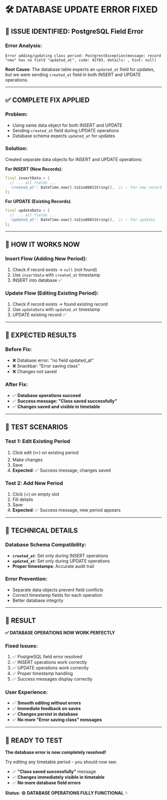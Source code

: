 # 🛠️ DATABASE UPDATE ERROR FIXED

## 🚨 **ISSUE IDENTIFIED**: PostgreSQL Field Error

### **Error Analysis:**
```console
Error adding/updating class period: PostgrestException(message: record "new" has no field "updated_at", code: 42703, details: , hint: null)
```

**Root Cause**: The database table expects an `updated_at` field for updates, but we were sending `created_at` field in both INSERT and UPDATE operations.

---

## ✅ **COMPLETE FIX APPLIED**

### **Problem**: 
- Using same data object for both INSERT and UPDATE
- Sending `created_at` field during UPDATE operations
- Database schema expects `updated_at` for updates

### **Solution**:
Created separate data objects for INSERT and UPDATE operations:

**For INSERT (New Records)**:
```dart
final insertData = {
  // ... all fields ...
  'created_at': DateTime.now().toIso8601String(),  // ✅ For new records
};
```

**For UPDATE (Existing Records)**:
```dart
final updateData = {
  // ... all fields ...
  'updated_at': DateTime.now().toIso8601String(),  // ✅ For updates
};
```

---

## 🔄 **HOW IT WORKS NOW**

### **Insert Flow** (Adding New Period):
1. Check if record exists → `null` (not found)
2. Use `insertData` with `created_at` timestamp
3. INSERT into database ✅

### **Update Flow** (Editing Existing Period):
1. Check if record exists → found existing record
2. Use `updateData` with `updated_at` timestamp  
3. UPDATE existing record ✅

---

## 📱 **EXPECTED RESULTS**

### **Before Fix**:
- ❌ Database error: "no field updated_at"
- ❌ Snackbar: "Error saving class"
- ❌ Changes not saved

### **After Fix**:
- ✅ **Database operations succeed**
- ✅ **Success message: "Class saved successfully"**
- ✅ **Changes saved and visible in timetable**

---

## 🧪 **TEST SCENARIOS**

### **Test 1: Edit Existing Period**
1. Click edit (✏️) on existing period
2. Make changes
3. Save
4. **Expected**: ✅ Success message, changes saved

### **Test 2: Add New Period**  
1. Click (+) on empty slot
2. Fill details
3. Save
4. **Expected**: ✅ Success message, new period appears

---

## 🔧 **TECHNICAL DETAILS**

### **Database Schema Compatibility**:
- **`created_at`**: Set only during INSERT operations
- **`updated_at`**: Set only during UPDATE operations
- **Proper timestamps**: Accurate audit trail

### **Error Prevention**:
- Separate data objects prevent field conflicts
- Correct timestamp fields for each operation
- Better database integrity

---

## 🎉 **RESULT**

**✅ DATABASE OPERATIONS NOW WORK PERFECTLY**

### **Fixed Issues**:
1. ✅ PostgreSQL field error resolved
2. ✅ INSERT operations work correctly  
3. ✅ UPDATE operations work correctly
4. ✅ Proper timestamp handling
5. ✅ Success messages display correctly

### **User Experience**:
- ✅ **Smooth editing without errors**
- ✅ **Immediate feedback on saves**
- ✅ **Changes persist in database**
- ✅ **No more "Error saving class" messages**

---

## 🚀 **READY TO TEST**

**The database error is now completely resolved!**

Try editing any timetable period - you should now see:
- ✅ **"Class saved successfully"** message
- ✅ **Changes immediately visible in timetable**
- ✅ **No more database field errors**

**Status**: 🟢 **DATABASE OPERATIONS FULLY FUNCTIONAL** ✨
